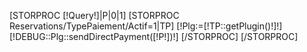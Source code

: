 [STORPROC [!Query!]|P|0|1]
    [STORPROC Reservations/TypePaiement/Actif=1|TP]
        [!Plg:=[!TP::getPlugin()!]!]
        [!DEBUG::Plg::sendDirectPayment([!P!])!]
    [/STORPROC]
[/STORPROC]